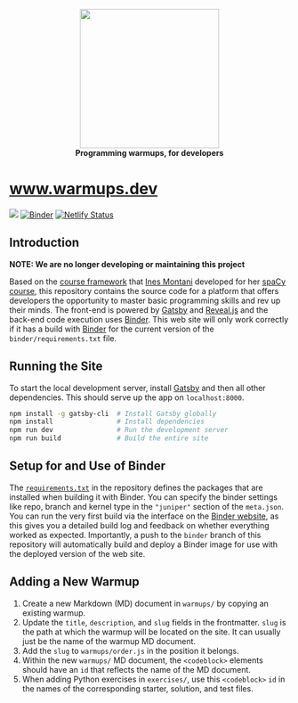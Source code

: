 <p align="center">
<img src = "static/icon.png" width="250" height="250">
<br>
<b>
Programming warmups, for developers
</b>
</p>

# www.warmups.dev

![](../../workflows/build/badge.svg) [![Binder](https://mybinder.org/badge_logo.svg)](https://mybinder.org/v2/gh/ProgrammingWarmups/www.warmups.dev/binder) [![Netlify Status](https://api.netlify.com/api/v1/badges/0a36441a-791b-40d0-a582-256dffd69514/deploy-status)](https://app.netlify.com/sites/warmups/deploys)

## Introduction

**NOTE: We are no longer developing or maintaining this project**

Based on the [course framework](https://github.com/ines/spacy-course) that
[Ines Montani](https://ines.io/) developed for her [spaCy
course](https://course.spacy.io), this repository contains the source code for
a platform that offers developers the opportunity to master basic programming
skills and rev up their minds. The front-end is powered by
[Gatsby](http://gatsbyjs.org/) and [Reveal.js](https://revealjs.com) and the
back-end code execution uses [Binder](https://mybinder.org). This web site will
only work correctly if it has a build with [Binder](https://mybinder.org) for
the current version of the `binder/requirements.txt` file.

## Running the Site

To start the local development server, install [Gatsby](https://gatsbyjs.org)
and then all other dependencies. This should serve up the app on
`localhost:8000`.

```bash
npm install -g gatsby-cli  # Install Gatsby globally
npm install                # Install dependencies
npm run dev                # Run the development server
npm run build              # Build the entire site
```

## Setup for and Use of Binder

The [`requirements.txt`](binder/requirements.txt) in the repository defines the
packages that are installed when building it with Binder. You can specify the
binder settings like repo, branch and kernel type in the `"juniper"` section of
the `meta.json`. You can run the very first build via the interface on
the [Binder website](https://mybinder.org), as this gives you a detailed build
log and feedback on whether everything worked as expected. Importantly, a push
to the `binder` branch of this repository will automatically build and deploy a
Binder image for use with the deployed version of the web site.

## Adding a New Warmup

1. Create a new Markdown (MD) document in `warmups/` by copying an existing
warmup.
2. Update the `title`, `description`, and `slug` fields in the frontmatter.
`slug` is the path at which the warmup will be located on the site. It can
usually just be the name of the warmup MD document. 
3. Add the `slug` to `warmups/order.js` in the position it belongs.
4. Within the new `warmups/` MD document, the `<codeblock>` elements
should have an `id` that reflects the name of the MD document.
5. When adding Python exercises in `exercises/`, use this `<codeblock>` `id` in
the names of the corresponding starter, solution, and test files.
